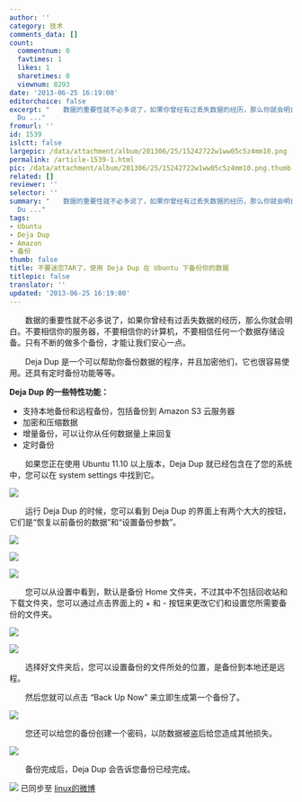 ```yaml
---
author: ''
category: 技术
comments_data: []
count:
  commentnum: 0
  favtimes: 1
  likes: 1
  sharetimes: 0
  viewnum: 8293
date: '2013-06-25 16:19:00'
editorchoice: false
excerpt: "　　数据的重要性就不必多说了，如果你曾经有过丢失数据的经历，那么你就会明白。不要相信你的服务器，不要相信你的计算机，不要相信任何一个数据存储设备。只有不断的做多个备份，才能让我们安心一点。\r\n　　Deja
  Du ..."
fromurl: ''
id: 1539
islctt: false
largepic: /data/attachment/album/201306/25/15242722w1ww05c5z4mm10.png
permalink: /article-1539-1.html
pic: /data/attachment/album/201306/25/15242722w1ww05c5z4mm10.png.thumb.jpg
related: []
reviewer: ''
selector: ''
summary: "　　数据的重要性就不必多说了，如果你曾经有过丢失数据的经历，那么你就会明白。不要相信你的服务器，不要相信你的计算机，不要相信任何一个数据存储设备。只有不断的做多个备份，才能让我们安心一点。\r\n　　Deja
  Du ..."
tags:
- Ubuntu
- Deja Dup
- Amazon
- 备份
thumb: false
title: 不要迷恋TAR了，使用 Deja Dup 在 Ubuntu 下备份你的数据
titlepic: false
translator: ''
updated: '2013-06-25 16:19:00'
---
```


　　数据的重要性就不必多说了，如果你曾经有过丢失数据的经历，那么你就会明白。不要相信你的服务器，不要相信你的计算机，不要相信任何一个数据存储设备。只有不断的做多个备份，才能让我们安心一点。


　　Deja Dup 是一个可以帮助你备份数据的程序，并且加密他们，它也很容易使用。还具有定时备份功能等等。


**Deja Dup 的一些特性功能：**


* 支持本地备份和远程备份，包括备份到 Amazon S3 云服务器
* 加密和压缩数据
* 增量备份，可以让你从任何数据量上来回复
* 定时备份


　　如果您正在使用 Ubuntu 11.10 以上版本，Deja Dup 就已经包含在了您的系统中，您可以在 system settings 中找到它。


![](/data/attachment/album/201306/25/15242722w1ww05c5z4mm10.png)


　　运行 Deja Dup 的时候，您可以看到 Deja Dup 的界面上有两个大大的按钮，它们是“恢复以前备份的数据”和“设置备份参数”。


![](/data/attachment/album/201306/25/152429h6h53oftfvv8d3j3.png)


![](/data/attachment/album/201306/25/1524319m99as5nyiss6z54.png)


![](/data/attachment/album/201306/25/152433413t1q2etkww1ev1.png)


　　您可以从设置中看到，默认是备份 Home 文件夹，不过其中不包括回收站和下载文件夹，您可以通过点击界面上的 + 和 - 按钮来更改它们和设置您所需要备份的文件夹。


![](/data/attachment/album/201306/25/152434m6gn5as4aaansizm.png)


![](/data/attachment/album/201306/25/152436ugg6oge6pnzgl1og.png)


　　选择好文件夹后，您可以设置备份的文件所处的位置，是备份到本地还是远程。


　　然后您就可以点击 “Back Up Now” 来立即生成第一个备份了。


![](/data/attachment/album/201306/25/152438zjw4tztz0w5zqznq.png)


　　您还可以给您的备份创建一个密码，以防数据被盗后给您造成其他损失。


![](/data/attachment/album/201306/25/152439ll8pfsa6lakd9d9i.png)


　　备份完成后，Deja Dup 会告诉您备份已经完成。


![](https://img.linux.net.cn/xwb/images/bgimg/icon_logo.png) 已同步至 [linux的微博](http://weibo.com/1772191555/zD4ij3Uan)